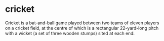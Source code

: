 # cricket
Cricket is a bat-and-ball game played between two teams of eleven players on a cricket field, at the centre of which is a rectangular 22-yard-long pitch with a wicket (a set of three wooden stumps) sited at each end.

